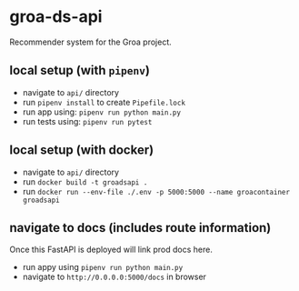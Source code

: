 # groa-ds-api

Recommender system for the Groa project. 

## local setup (with `pipenv`)

- navigate to `api/` directory
- run `pipenv install` to create `Pipefile.lock`
- run app using: `pipenv run python main.py`
- run tests using: `pipenv run pytest`

## local setup (with docker)

- navigate to `api/` directory
- run `docker build -t groadsapi .`
- run `docker run --env-file ./.env -p 5000:5000 --name groacontainer groadsapi`

## navigate to docs (includes route information)

Once this FastAPI is deployed will link prod docs here.

- run appy using `pipenv run python main.py` 
- navigate to `http://0.0.0.0:5000/docs` in browser